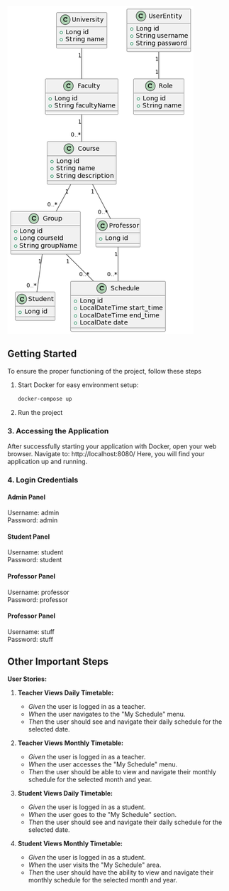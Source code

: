 ![UML Diagram](diagram.png)

## Getting Started

To ensure the proper functioning of the project, follow these steps

1. Start Docker for easy environment setup:

    ```bash
    docker-compose up
    ```

  
2. Run the project

### 3. Accessing the Application

After successfully starting your application with Docker, open your web browser.
Navigate to: http://localhost:8080/
Here, you will find your application up and running.

### 4. Login Credentials <br>
####   Admin Panel <br>
Username: admin <br>
Password: admin <br>
####   Student Panel <br>
Username: student <br>
Password: student <br>
####   Professor Panel <br>
Username: professor <br>
Password: professor <br>
####   Professor Panel <br>
Username: stuff <br>
Password: stuff <br>


## Other Important Steps

**User Stories:**

1. **Teacher Views Daily Timetable:**
    - *Given* the user is logged in as a teacher.
    - *When* the user navigates to the "My Schedule" menu.
    - *Then* the user should see and navigate their daily schedule for the selected date.

2. **Teacher Views Monthly Timetable:**
    - *Given* the user is logged in as a teacher.
    - *When* the user accesses the "My Schedule" menu.
    - *Then* the user should be able to view and navigate their monthly schedule for the selected month and year.

3. **Student Views Daily Timetable:**
    - *Given* the user is logged in as a student.
    - *When* the user goes to the "My Schedule" section.
    - *Then* the user should see and navigate their daily schedule for the selected date.

4. **Student Views Monthly Timetable:**
    - *Given* the user is logged in as a student.
    - *When* the user visits the "My Schedule" area.
    - *Then* the user should have the ability to view and navigate their monthly schedule for the selected month and year.
